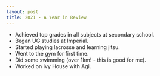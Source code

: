 ```yaml
---
layout: post
title: 2021 - A Year in Review
---
```

- Achieved top grades in all subjects at secondary school.
- Began UG studies at Imperial.
- Started playing lacrosse and learning jitsu.
- Went to the gym for first time.
- Did some swimming (over 1km! - this is good for me).
- Worked on Ivy House with Agi.
